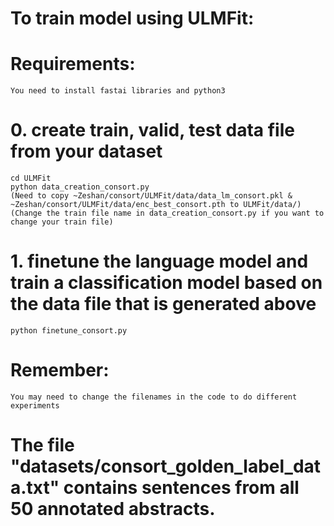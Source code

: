 # To train model using ULMFit:

# Requirements:
	You need to install fastai libraries and python3

# 0. create train, valid, test data file from your dataset
	cd ULMFit
	python data_creation_consort.py
	(Need to copy ~Zeshan/consort/ULMFit/data/data_lm_consort.pkl & ~Zeshan/consort/ULMFit/data/enc_best_consort.pth to ULMFit/data/)
	(Change the train file name in data_creation_consort.py if you want to change your train file)

# 1. finetune the language model and train a classification model based on the data file that is generated above
	python finetune_consort.py

# Remember:
	You may need to change the filenames in the code to do different experiments


# The file "datasets/consort_golden_label_data.txt" contains sentences from all 50 annotated abstracts.
